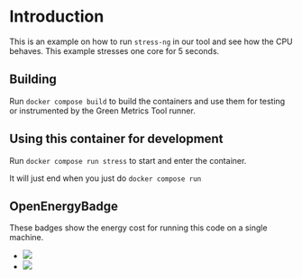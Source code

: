 # Introduction

This is an example on how to run `stress-ng` in our tool and see how the CPU behaves.
This example stresses one core for 5 seconds.

## Building

Run `docker compose build` to build the containers and use them for testing or
instrumented by the Green Metrics Tool runner.

## Using this container for development

Run `docker compose run stress` to start and enter the container.

It will just end when you just do `docker compose run`

## OpenEnergyBadge
These badges show the energy cost for running this code on a single machine.

- <a href="https://metrics.green-coding.berlin/stats.html?id=433595cc-e397-4a0e-bc74-7ca832dd318a"><img src="https://api.green-coding.berlin/v1/badge/single/433595cc-e397-4a0e-bc74-7ca832dd318a?metric=ml-estimated"></a>
- <a href="https://metrics.green-coding.berlin/stats.html?id=433595cc-e397-4a0e-bc74-7ca832dd318a"><img src="https://api.green-coding.berlin/v1/badge/single/433595cc-e397-4a0e-bc74-7ca832dd318a?metric=RAPL"></a>
